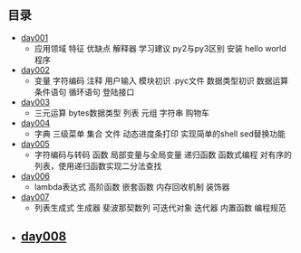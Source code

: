 ## 目录 ##
- [day001](https://github.com/liuxingrichu/python_lesson_notes/blob/master/basic/day001.md)
	- 应用领域 特征 优缺点 解释器 学习建议 py2与py3区别 安装 hello world程序
- [day002](https://github.com/liuxingrichu/python_lesson_notes/blob/master/basic/day002.md)
	- 变量 字符编码 注释 用户输入 模块初识 .pyc文件 数据类型初识 数据运算 条件语句 循环语句 登陆接口
- [day003](https://github.com/liuxingrichu/python_lesson_notes/blob/master/basic/day003.md)
	- 三元运算 bytes数据类型 列表 元组 字符串 购物车
- [day004](https://github.com/liuxingrichu/python_lesson_notes/blob/master/basic/day004.md)
	- 字典 三级菜单 集合 文件 动态进度条打印 实现简单的shell sed替换功能
- [day005](https://github.com/liuxingrichu/python_lesson_notes/blob/master/basic/day005.md)
	-  字符编码与转码 函数 局部变量与全局变量 递归函数 函数式编程 对有序的列表，使用递归函数实现二分法查找 	
- [day006](https://github.com/liuxingrichu/python_lesson_notes/blob/master/basic/day006.md)
	- lambda表达式 高阶函数 嵌套函数 内存回收机制 装饰器
- [day007](https://github.com/liuxingrichu/python_lesson_notes/blob/master/basic/day007.md)
	- 列表生成式 生成器 斐波那契数列 可迭代对象 迭代器 内置函数 编程规范
- [day008](https://github.com/liuxingrichu/python_lesson_notes/blob/master/basic/day008.md)
	- 